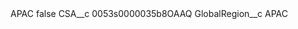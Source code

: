 <?xml version="1.0" encoding="UTF-8"?>
<CustomMetadata xmlns="http://soap.sforce.com/2006/04/metadata" xmlns:xsi="http://www.w3.org/2001/XMLSchema-instance" xmlns:xsd="http://www.w3.org/2001/XMLSchema">
    <label>APAC</label>
    <protected>false</protected>
    <values>
        <field>CSA__c</field>
        <value xsi:type="xsd:string">0053s0000035b8OAAQ</value>
    </values>
    <values>
        <field>GlobalRegion__c</field>
        <value xsi:type="xsd:string">APAC</value>
    </values>
</CustomMetadata>
